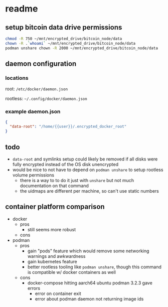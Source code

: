 # readme

## setup bitcoin data drive permissions

```sh
chmod -R 750 ~/mnt/encrypted_drive/bitcoin_node/data
chown -R .`whoami` ~/mnt/encrypted_drive/bitcoin_node/data
podman unshare chown -R 2000 ~/mnt/encrypted_drive/bitcoin_node/data
```

## daemon configuration

### locations

root:
`/etc/docker/daemon.json`

rootless:
`~/.config/docker/daemon.json`

### example daemon.json

```json
{
  "data-root": "/home/{{user}}/.encrypted_docker_root"
}
```

<!-- ## symlinks

- create symlinks so docker won't auto-create directories in unencrypted areas

### encrypted data

```sh
ln -s ~/mnt/encrypted_drive ~/encrypted_drive
``` -->

<!-- ### docker data

```sh
ln -s ~/mnt/encrypted_drive/docker_crypt ~/docker_crypt
```

### bitcoin data

```sh
ln -s ~/mnt/encrypted_drive/app_data/bitcoin_data ~/bitcoin_data
``` -->

## todo

- `data-root` and symlinks setup could likely be removed if all disks were fully encrypted instead of the OS disk unencrypted
- would be nice to not have to depend on `podman unshare` to setup rootless volume permissions
  - there is a way to to do it just with `unshare` but not much documentation on that command
  - the uidmaps are different per machine, so can't use static numbers

## container platform comparison

- docker
  - pros
    - still seems more robust
  - cons
- podman
  - pros
    - gain "pods" feature which would remove some networking warnings and awkwardness
    - gain kubernetes feature
    - better rootless tooling like `podman unshare`, though this command is compatible w/ docker containers as well
  - cons
    - docker-compose hitting aarch64 ubuntu podman 3.2.3 gave errors
      - error on container exit
      - error about podman daemon not returning image ids
